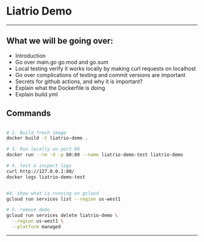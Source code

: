 # Liatrio Demo 

---
## What we will be going over:

- Introduction
- Go over main.go go.mod and go.sum
- Local testing verify it works locally by making curl requests on localhost
- Go over complications of testing and commit versions are important
- Secrets for github actions, and why it is important?
- Explain what the Dockerfile is doing
- Explain build.yml

## Commands

```bash

# 2. Build fresh image
docker build -t liatrio-demo .

# 3. Run locally on port 80
docker run --rm -d -p 80:80 --name liatrio-demo-test liatrio-demo

# 4. test & inspect logs
curl http://127.0.0.1:80/
docker logs liatrio-demo-test


#4. show what is running on gcloud
gcloud run services list --region us-west1

# 5. remove demo
gcloud run services delete liatrio-demo \
  --region us-west1 \
  --platform managed


```

---

